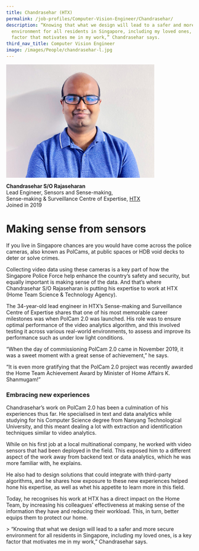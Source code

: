 ```yaml
---
title: Chandrasehar (HTX)
permalink: /job-profiles/Computer-Vision-Engineer/Chandrasehar/
description: “Knowing that what we design will lead to a safer and more secure
  environment for all residents in Singapore, including my loved ones, is a key
  factor that motivates me in my work,” Chandrasehar says.
third_nav_title: Computer Vision Engineer
image: /images/People/chandrasehar-l.jpg
---
```

<img src="/images/People/chandrasehar-l.jpg" alt="Chandrasehar S/O Rajaseharan" style="width:400px;" align="left">
<br clear="left">

**Chandrasehar S/O Rajaseharan**<br>
Lead Engineer, Sensors and Sense-making,<br>
Sense-making &amp; Surveillance Centre of Expertise, [HTX](https://www.htx.gov.sg/)<br>
Joined in 2019

# Making sense from sensors

If you live in Singapore chances are you would have come across the police cameras, also known as PolCams, at public spaces or HDB void decks to deter or solve crimes.

Collecting video data using these cameras is a key part of how the Singapore Police Force help enhance the country’s safety and security, but equally important is making sense of the data.&nbsp;And that’s where Chandrasehar S/O Rajaseharan is putting his expertise to work at HTX (Home Team Science &amp; Technology Agency).

The 34-year-old lead engineer in HTX’s Sense-making and Surveillance Centre of Expertise shares that one of his most memorable career milestones was when PolCam 2.0 was launched. His role was to ensure optimal performance of the video analytics algorithm, and this involved testing it across various real-world environments, to assess and improve its performance such as under low light conditions.&nbsp;

“When the day of commissioning PolCam 2.0 came in November 2019, it was a sweet moment with a great sense of achievement,” he says. 

“It is even more gratifying that the PolCam 2.0 project was recently awarded the Home Team Achievement Award by Minister of Home Affairs K. Shanmugam!”


### Embracing new experiences

Chandrasehar’s work on PolCam 2.0 has been a culmination of his experiences thus far. He specialised in text and data analytics while studying for his Computer Science degree from Nanyang Technological University, and this meant dealing a lot with extraction and identification techniques similar to video analytics.

While on his first job at a local multinational company, he worked with video sensors that had been deployed in the field. This exposed him to a different aspect of the work away from backend text or data analytics, which he was more familiar with, he explains.&nbsp;

He also had to design solutions that could integrate with third-party algorithms, and he shares how exposure to these new experiences helped hone his expertise, as well as whet his appetite to learn more in this field.

Today, he recognises his work at HTX has a direct impact on the Home Team, by increasing his colleagues’ effectiveness at making sense of the information they have and reducing their workload. This, in turn, better equips them to protect our home.&nbsp;

&gt; “Knowing that what we design will lead to a safer and more secure environment for all residents in Singapore, including my loved ones, is a key factor that motivates me in my work,” Chandrasehar says.